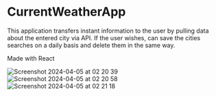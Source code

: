 # CurrentWeatherApp

This application transfers instant information to the user by pulling data about the entered city via API. If the user wishes, can save the cities searches on a daily basis and delete them in the same way.

 Made with React

![Screenshot 2024-04-05 at 02 20 39](https://github.com/brkbnkl/CurrentWeatherApp/assets/104887386/9e872e39-bf28-4e36-afdf-21250e62df09)
![Screenshot 2024-04-05 at 02 20 58](https://github.com/brkbnkl/CurrentWeatherApp/assets/104887386/0c5c4216-80e7-45d9-b6ea-f1ff5e4a4977)
![Screenshot 2024-04-05 at 02 21 18](https://github.com/brkbnkl/CurrentWeatherApp/assets/104887386/964bc667-8b88-4bc2-a29a-e386d6bf4c7f)
